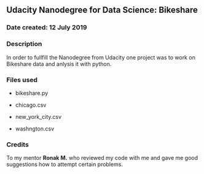 ## Udacity Nanodegree for Data Science: Bikeshare

### Date created: 12 July 2019

### Description
In order to fullfill the Nanodegree from Udacity one project was to work on Bikeshare data and anlysis it with python.

### Files used

- bikeshare.py

- chicago.csv

- new_york_city.csv

- washngton.csv

### Credits
To my mentor **Ronak M.** who reviewed my code with me and gave me good suggestions how to attempt certain problems.